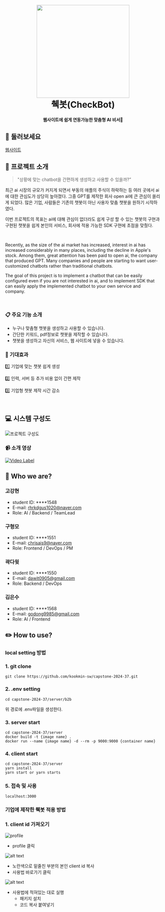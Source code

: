 <h1 align="center">
  <br>
  <img src="static/logo.png" width="300"></a>
  <br>
  췍봇(CheckBot)
  <br>
</h1>

<h4 align="center">웹사이트에 쉽게 연동가능한 맞춤형 AI 비서🤖</h4>

## 👀 둘러보세요

[웹사이트](https://capstone-2024-37.vercel.app)

## 💬 프로젝트 소개

> "상황에 맞는 chatbot을 간편하게 생성하고 사용할 수 있을까?”

최근 ai 시장의 규모가 커지게 되면서 부동의 애플의 주식이 하락하는 등 여러 곳에서 ai에 대한 관심도가 상당히 높아졌다. 그중 GPT를 제작한 회사 open ai에 큰 관심이 쏠리게 되었다. 많은 기업, 사람들은 기존의 챗봇이 아닌 사용자 맞춤 챗봇을 원하기 시작하였다.

이번 프로젝트의 목표는 ai에 대해 관심이 없더라도 쉽게 구성 할 수 있는 챗봇의 구현과 구현된 챗봇을 쉽게 본인의 서비스, 회사에 적용 가능한 SDK 구현에 초점을 맞췄다.

<br/>

Recently, as the size of the ai market has increased, interest in ai has increased considerably in many places, including the decline in Apple's stock. Among them, great attention has been paid to open ai, the company that produced GPT. Many companies and people are starting to want user-customized chatbots rather than traditional chatbots.

The goal of this project is to implement a chatbot that can be easily configured even if you are not interested in ai, and to implement SDK that can easily apply the implemented chatbot to your own service and company.

<br/>

### 📋 주요 기능 소개

- 누구나 맞춤형 챗봇을 생성하고 사용할 수 있습니다.
- 간단한 키워드, pdf정보로 챗봇을 제작할 수 있습니다.
- 챗봇을 생성하고 자신의 서비스, 웹 사이트에 넣을 수 있습니다.

### 🚢 기대효과

1️⃣ 기업에 맞는 챗봇 쉽게 생성

2️⃣ 인력, 서버 등 추가 비용 없이 간편 제작

3️⃣ 기업형 챗봇 제작 시간 감소

<br/>

## 💻 시스템 구성도
![프로젝트 구성도](static/images/image.png)

### 📹 소개 영상
[![Video Label](https://img.youtube.com/vi/kDxBiVCF_AE/sddefault.jpg)](https://www.youtube.com/watch?v=kDxBiVCF_AE)


## 👋 Who we are?

### 고강현

- student ID: \*\*\*\*1548
- E-mail: rhrkdgus1020@naver.com
- Role: AI / Backend / TeamLead

### 구형모

- student ID: \*\*\*\*1551
- E-mail: chrisais9@naver.com
- Role: Frontend / DevOps / PM

### 곽다윗

- student ID: \*\*\*\*1550
- E-mail: dawit0905@gmail.com
- Role: Backend / DevOps

### 김은수

- student ID: \*\*\*\*1568
- E-mail: godong9985@gmail.com
- Role: AI / Frontend

## ✏️ How to use?

### local setting 방법

### 1. git clone

```shell
git clone https://github.com/kookmin-sw/capstone-2024-37.git
```

### 2. .env setting
```shell
cd capstone-2024-37/server/b2b
```
위 경로에 .env파일을 생성한다.

### 3. server start
```shell
cd capstone-2024-37/server
docker build -t {image name} .
docker run --name {image name} -d --rm -p 9000:9000 {container name}
```

### 4. client start
```shell
cd capstone-2024-37/server
yarn install
yarn start or yarn starts
```

### 5. 접속 및 사용 
```
localhost:3000
```

### 기업에 제작한 췍봇 적용 방법

### 1. client id 가져오기
![profile](static/images/image-1.png)

- profile 클릭

![alt text](static/images/image-2.png)

- 노란색으로 밑줄친 부분의 본인 client id 복사
- 사용법 바로가기 클릭

![alt text](static/images/image-3.png)

- 사용법에 적혀있는 대로 실행
  - 패키지 설치
  - 코드 복사 붙여넣기
